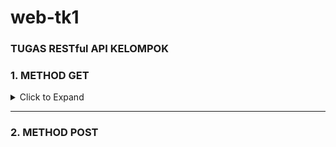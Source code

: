 # web-tk1
### TUGAS RESTful API KELOMPOK

### 1. METHOD GET
<details>
<summary> Click to Expand </summary>
<table>
<tr>
<td><b> URL </b></td>
<td> <b style="color🍏">{{baseurl}}/mahasiswa </td>
</tr>
<tr>
<td><b> Method </b></td>
<td> GET </td>
</tr>
<tr>
<td><b> Body </b></td>
<td>
	
``` json

    {
        "payload": [
            {
                "nim": 1001,
                "nama_mhs": "M.daniel ilyasa",
                "alamat": "bekasi"
            },
            {
                "nim": 1002,
                "nama_mhs": "dwi apriansyah",
                "alamat": "bogor"
            },
            {
                "nim": 1003,
                "nama_mhs": "m.irgi ",
                "alamat": "bogor"
            },
            {
                "nim": 1004,
                "nama_mhs": "irpan syahputra",
                "alamat": "palembang"
            },
            {
                "nim": 1002,
                "nama_mhs": "budi",
                "alamat": "jepang"
            },
            {
                "nim": 1002,
                "nama_mhs": "budi",
                "alamat": "jepang"
            },
            {
                "nim": 1002,
                "nama_mhs": "budi",
                "alamat": "jepang"
            },
            {
                "nim": 1005,
                "nama_mhs": "budi",
                "alamat": "jepang"
            },
            {
                "nim": 1006,
                "nama_mhs": "undefined",
                "alamat": "jepang"
            }
        ],
        "message": "get all data from tbl_mhs",
        "metadata": {
            "prev": "",
            "next": "",
            "max": ""
        }
    }

```

</td>
</table>
</details>

***

### 2. METHOD POST


